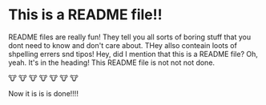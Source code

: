 # This is a README file!!
README files are really fun!
They tell you all sorts of boring stuff that you dont need to know and don't care about. THey allso conteain loots of shpelling errers snd tipos!
Hey, did I mention that this is a README file?
Oh, yeah. It's in the heading!
This README file is not not not done.

:cow: :cow: :cow: :cow: :cow: :cow: :cow:

Now it is is is done!!!!
